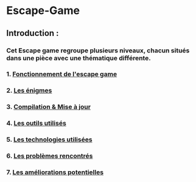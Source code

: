 # Escape-Game

## Introduction :
### Cet Escape game regroupe plusieurs niveaux, chacun situés dans une pièce avec une thématique différente.

### 1. [Fonctionnement de l'escape game](/ressources/fonctionnement_jeu.md)
### 2. [Les énigmes](/ressources/Enigmes.md)
### 3. [Compilation & Mise à jour](/ressources/Compilation_&_Mise_à_jour.md)
### 4. [Les outils utilisés](/ressources/OutilsUtilisés.md)
### 5. [Les technologies utilisées](/ressources/TechnologiesUtilisées.md)
### 6. [Les problèmes rencontrés](/ressources/ProblèmesRencontrés.md)
### 7. [Les améliorations potentielles](/ressources/Améliorationspotentielles.md)
